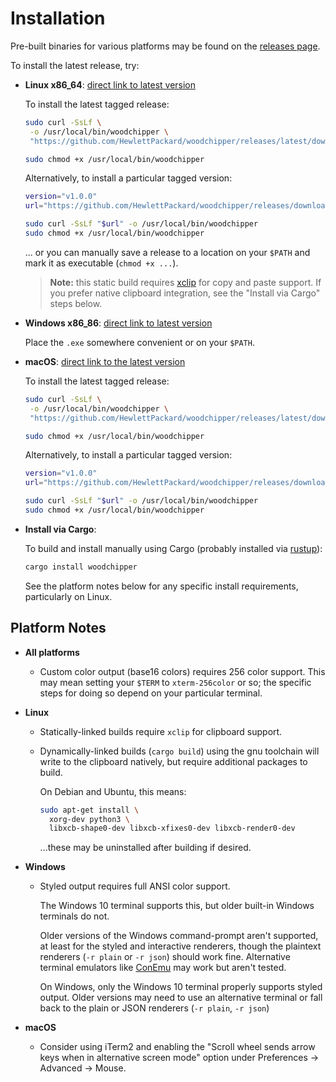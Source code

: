 # Installation

Pre-built binaries for various platforms may be found on the
[releases page][releases].

To install the latest release, try:

 * **Linux x86_64**: [direct link to latest version][linux]

   To install the latest tagged release:
   ```bash
   sudo curl -SsLf \
    -o /usr/local/bin/woodchipper \
    "https://github.com/HewlettPackard/woodchipper/releases/latest/download/woodchipper-x86_64-unknown-linux-musl"

   sudo chmod +x /usr/local/bin/woodchipper
   ```

   Alternatively, to install a particular tagged version:
   ```bash
   version="v1.0.0"
   url="https://github.com/HewlettPackard/woodchipper/releases/download/$version/woodchipper-x86_64-unknown-linux-musl"

   sudo curl -SsLf "$url" -o /usr/local/bin/woodchipper
   sudo chmod +x /usr/local/bin/woodchipper
   ```

   ... or you can manually save a release to a location on your `$PATH` and mark
   it as executable (`chmod +x ...`).

   > **Note:** this static build requires [xclip] for copy and paste support. If
   you prefer native clipboard integration, see the "Install via Cargo" steps
   below.

 * **Windows x86_86**: [direct link to latest version][windows]

   Place the `.exe` somewhere convenient or on your `$PATH`.

 * **macOS**: [direct link to the latest version][macos]

   To install the latest tagged release:
   ```bash
   sudo curl -SsLf \
    -o /usr/local/bin/woodchipper \
    "https://github.com/HewlettPackard/woodchipper/releases/latest/download/woodchipper-x86_64-apple-darwin"

   sudo chmod +x /usr/local/bin/woodchipper
   ```

   Alternatively, to install a particular tagged version:

   ```bash
   version="v1.0.0"
   url="https://github.com/HewlettPackard/woodchipper/releases/download/$version/woodchipper-x86_64-apple-darwin"

   sudo curl -SsLf "$url" -o /usr/local/bin/woodchipper
   sudo chmod +x /usr/local/bin/woodchipper
   ```
  
 * **Install via Cargo**:

   To build and install manually using Cargo (probably installed via [rustup]):

   ```bash
   cargo install woodchipper
   ```

   See the platform notes below for any specific install requirements,
   particularly on Linux.

[releases]: https://github.com/HewlettPackard/woodchipper/releases
[linux]: https://github.com/HewlettPackard/woodchipper/releases/download/latest/woodchipper-x86_64-unknown-linux-musl
[windows]: https://github.com/HewlettPackard/woodchipper/releases/download/latest/woodchipper-x86_64-pc-windows-gnu.exe
[macos]: https://github.com/HewlettPackard/woodchipper/releases/latest/download/woodchipper-x86_64-apple-darwin
[xclip]: https://github.com/astrand/xclip
[rustup]: https://rustup.rs/

## Platform Notes

 * **All platforms**
   * Custom color output (base16 colors) requires 256 color support. This may
     mean setting your `$TERM` to `xterm-256color` or so; the specific steps
     for doing so depend on your particular terminal.

 * **Linux**
   * Statically-linked builds require `xclip` for clipboard support.
   * Dynamically-linked builds (`cargo build`) using the gnu toolchain will
     write to the clipboard natively, but require additional packages to build.

     On Debian and Ubuntu, this means:

     ```bash
     sudo apt-get install \
       xorg-dev python3 \
       libxcb-shape0-dev libxcb-xfixes0-dev libxcb-render0-dev
     ```

     ...these may be uninstalled after building if desired.

 * **Windows**
   * Styled output requires full ANSI color support.

     The Windows 10 terminal supports this, but older built-in Windows
     terminals do not.

     Older versions of the Windows command-prompt aren't supported, at least
     for the styled and interactive renderers, though the plaintext renderers
     (`-r plain` or `-r json`) should work fine. Alternative terminal emulators
     like [ConEmu] may work but aren't tested.
 
     On Windows, only the Windows 10 terminal properly supports styled output.
     Older versions may need to use an alternative terminal or fall back to the
     plain or JSON renderers (`-r plain`, `-r json`)

 * **macOS**
   * Consider using iTerm2 and enabling the "Scroll wheel sends arrow keys when
     in alternative screen mode" option under Preferences -> Advanced -> Mouse.
 
[ConEmu]: https://github.com/Maximus5/ConEmu
